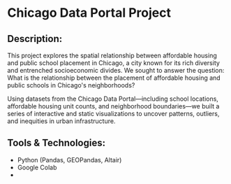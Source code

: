 <h1>Chicago Data Portal Project</h1>

<h2>Description:</h2>

This project explores the spatial relationship between affordable housing and public school placement in Chicago, a city known for its rich diversity and entrenched socioeconomic divides. We sought to answer the question: What is the relationship between the placement of affordable housing and public schools in Chicago's neighborhoods?

Using datasets from the Chicago Data Portal—including school locations, affordable housing unit counts, and neighborhood boundaries—we built a series of interactive and static visualizations to uncover patterns, outliers, and inequities in urban infrastructure.

<h2>Tools & Technologies:</h2>

- Python (Pandas, GEOPandas, Altair)
- Google Colab
- 
